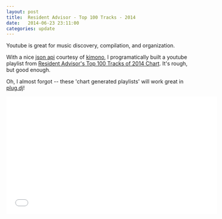 ```yaml
---
layout: post
title:  Resident Advisor - Top 100 Tracks - 2014
date:   2014-06-23 23:11:00
categories: update
---
```


Youtube is great for music discovery, compilation, and organization.

With a nice [json api](http://www.kimonolabs.com/api/9zx1t7xi?apikey=4f21782b1ec4ec297572ee4991f4e1d5) courtesy of [kimono](http://www.kimonolabs.com/), I programatically built a youtube playlist from [Resident Advisor's Top 100 Tracks of 2014 Chart](http://www.residentadvisor.net/dj-charts.aspx?top=100&yr=2014). It's rough, but good enough.

Oh, I almost forgot -- these 'chart generated playlists' will work great in [plug.dj](http://plug.dj)!


<iframe width="560" height="315" src="//www.youtube.com/embed/rymUSbYQjw8?list=PLBij1U1wQXp4EHPxjjwnB-q2T5zZ44OEL" frameborder="0" allowfullscreen></iframe>
